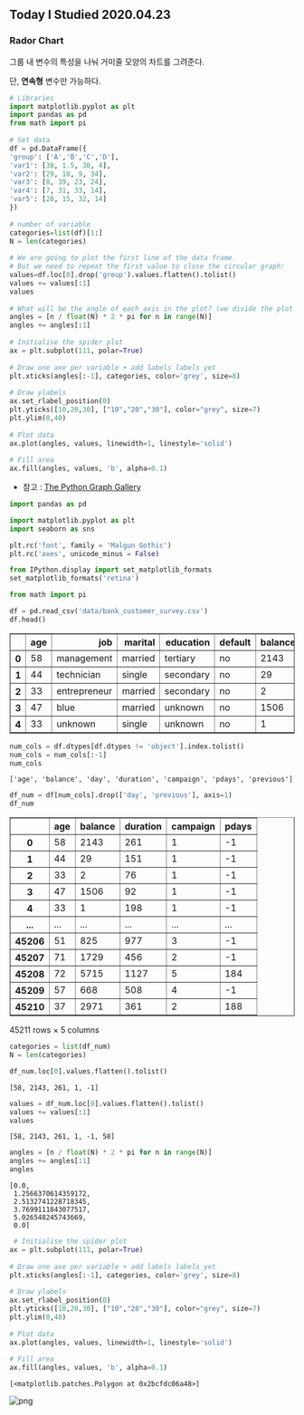 ## Today I Studied 2020.04.23

### Rador Chart

그룹 내 변수의 특성을 나눠 거미줄 모양의 차트를 그려준다.

단, **연속형** 변수만 가능하다. 


```python
# Libraries
import matplotlib.pyplot as plt
import pandas as pd
from math import pi
 
# Set data
df = pd.DataFrame({
'group': ['A','B','C','D'],
'var1': [38, 1.5, 30, 4],
'var2': [29, 10, 9, 34],
'var3': [8, 39, 23, 24],
'var4': [7, 31, 33, 14],
'var5': [28, 15, 32, 14]
})
 
# number of variable
categories=list(df)[1:]
N = len(categories)
 
# We are going to plot the first line of the data frame.
# But we need to repeat the first value to close the circular graph:
values=df.loc[0].drop('group').values.flatten().tolist()
values += values[:1]
values
 
# What will be the angle of each axis in the plot? (we divide the plot / number of variable)
angles = [n / float(N) * 2 * pi for n in range(N)]
angles += angles[:1]
 
# Initialise the spider plot
ax = plt.subplot(111, polar=True)
 
# Draw one axe per variable + add labels labels yet
plt.xticks(angles[:-1], categories, color='grey', size=8)
 
# Draw ylabels
ax.set_rlabel_position(0)
plt.yticks([10,20,30], ["10","20","30"], color="grey", size=7)
plt.ylim(0,40)
 
# Plot data
ax.plot(angles, values, linewidth=1, linestyle='solid')
 
# Fill area
ax.fill(angles, values, 'b', alpha=0.1)
```

* 참고 : [The Python Graph Gallery](https://python-graph-gallery.com/390-basic-radar-chart/)


```python
import pandas as pd

import matplotlib.pyplot as plt
import seaborn as sns

plt.rc('font', family = 'Malgun Gothic')
plt.rc('axes', unicode_minus = False)

from IPython.display import set_matplotlib_formats
set_matplotlib_formats('retina')
```


```python
from math import pi
```


```python
df = pd.read_csv('data/bank_customer_survey.csv')
df.head()
```




<div>
<style scoped>
    .dataframe tbody tr th:only-of-type {
        vertical-align: middle;
    }

    .dataframe tbody tr th {
        vertical-align: top;
    }

    .dataframe thead th {
        text-align: right;
    }
</style>
<table border="1" class="dataframe">
  <thead>
    <tr style="text-align: right;">
      <th></th>
      <th>age</th>
      <th>job</th>
      <th>marital</th>
      <th>education</th>
      <th>default</th>
      <th>balance</th>
      <th>housing</th>
      <th>loan</th>
      <th>contact</th>
      <th>day</th>
      <th>month</th>
      <th>duration</th>
      <th>campaign</th>
      <th>pdays</th>
      <th>previous</th>
      <th>poutcome</th>
      <th>y</th>
    </tr>
  </thead>
  <tbody>
    <tr>
      <th>0</th>
      <td>58</td>
      <td>management</td>
      <td>married</td>
      <td>tertiary</td>
      <td>no</td>
      <td>2143</td>
      <td>yes</td>
      <td>no</td>
      <td>unknown</td>
      <td>5</td>
      <td>may</td>
      <td>261</td>
      <td>1</td>
      <td>-1</td>
      <td>0</td>
      <td>unknown</td>
      <td>0</td>
    </tr>
    <tr>
      <th>1</th>
      <td>44</td>
      <td>technician</td>
      <td>single</td>
      <td>secondary</td>
      <td>no</td>
      <td>29</td>
      <td>yes</td>
      <td>no</td>
      <td>unknown</td>
      <td>5</td>
      <td>may</td>
      <td>151</td>
      <td>1</td>
      <td>-1</td>
      <td>0</td>
      <td>unknown</td>
      <td>0</td>
    </tr>
    <tr>
      <th>2</th>
      <td>33</td>
      <td>entrepreneur</td>
      <td>married</td>
      <td>secondary</td>
      <td>no</td>
      <td>2</td>
      <td>yes</td>
      <td>yes</td>
      <td>unknown</td>
      <td>5</td>
      <td>may</td>
      <td>76</td>
      <td>1</td>
      <td>-1</td>
      <td>0</td>
      <td>unknown</td>
      <td>0</td>
    </tr>
    <tr>
      <th>3</th>
      <td>47</td>
      <td>blue</td>
      <td>married</td>
      <td>unknown</td>
      <td>no</td>
      <td>1506</td>
      <td>yes</td>
      <td>no</td>
      <td>unknown</td>
      <td>5</td>
      <td>may</td>
      <td>92</td>
      <td>1</td>
      <td>-1</td>
      <td>0</td>
      <td>unknown</td>
      <td>0</td>
    </tr>
    <tr>
      <th>4</th>
      <td>33</td>
      <td>unknown</td>
      <td>single</td>
      <td>unknown</td>
      <td>no</td>
      <td>1</td>
      <td>no</td>
      <td>no</td>
      <td>unknown</td>
      <td>5</td>
      <td>may</td>
      <td>198</td>
      <td>1</td>
      <td>-1</td>
      <td>0</td>
      <td>unknown</td>
      <td>0</td>
    </tr>
  </tbody>
</table>
</div>




```python
num_cols = df.dtypes[df.dtypes != 'object'].index.tolist()
num_cols = num_cols[:-1]
num_cols
```




    ['age', 'balance', 'day', 'duration', 'campaign', 'pdays', 'previous']




```python
df_num = df[num_cols].drop(['day', 'previous'], axis=1)
df_num
```




<div>
<style scoped>
    .dataframe tbody tr th:only-of-type {
        vertical-align: middle;
    }

    .dataframe tbody tr th {
        vertical-align: top;
    }

    .dataframe thead th {
        text-align: right;
    }
</style>
<table border="1" class="dataframe">
  <thead>
    <tr style="text-align: right;">
      <th></th>
      <th>age</th>
      <th>balance</th>
      <th>duration</th>
      <th>campaign</th>
      <th>pdays</th>
    </tr>
  </thead>
  <tbody>
    <tr>
      <th>0</th>
      <td>58</td>
      <td>2143</td>
      <td>261</td>
      <td>1</td>
      <td>-1</td>
    </tr>
    <tr>
      <th>1</th>
      <td>44</td>
      <td>29</td>
      <td>151</td>
      <td>1</td>
      <td>-1</td>
    </tr>
    <tr>
      <th>2</th>
      <td>33</td>
      <td>2</td>
      <td>76</td>
      <td>1</td>
      <td>-1</td>
    </tr>
    <tr>
      <th>3</th>
      <td>47</td>
      <td>1506</td>
      <td>92</td>
      <td>1</td>
      <td>-1</td>
    </tr>
    <tr>
      <th>4</th>
      <td>33</td>
      <td>1</td>
      <td>198</td>
      <td>1</td>
      <td>-1</td>
    </tr>
    <tr>
      <th>...</th>
      <td>...</td>
      <td>...</td>
      <td>...</td>
      <td>...</td>
      <td>...</td>
    </tr>
    <tr>
      <th>45206</th>
      <td>51</td>
      <td>825</td>
      <td>977</td>
      <td>3</td>
      <td>-1</td>
    </tr>
    <tr>
      <th>45207</th>
      <td>71</td>
      <td>1729</td>
      <td>456</td>
      <td>2</td>
      <td>-1</td>
    </tr>
    <tr>
      <th>45208</th>
      <td>72</td>
      <td>5715</td>
      <td>1127</td>
      <td>5</td>
      <td>184</td>
    </tr>
    <tr>
      <th>45209</th>
      <td>57</td>
      <td>668</td>
      <td>508</td>
      <td>4</td>
      <td>-1</td>
    </tr>
    <tr>
      <th>45210</th>
      <td>37</td>
      <td>2971</td>
      <td>361</td>
      <td>2</td>
      <td>188</td>
    </tr>
  </tbody>
</table>
<p>45211 rows × 5 columns</p>
</div>




```python
categories = list(df_num)
N = len(categories)
```


```python
df_num.loc[0].values.flatten().tolist()
```




    [58, 2143, 261, 1, -1]




```python
values = df_num.loc[0].values.flatten().tolist()
values += values[:1]
values
```




    [58, 2143, 261, 1, -1, 58]




```python
angles = [n / float(N) * 2 * pi for n in range(N)]
angles += angles[:1]
angles
```




    [0.0,
     1.2566370614359172,
     2.5132741228718345,
     3.7699111843077517,
     5.026548245743669,
     0.0]




```python
 # Initialise the spider plot
ax = plt.subplot(111, polar=True)
 
# Draw one axe per variable + add labels labels yet
plt.xticks(angles[:-1], categories, color='grey', size=8)
 
# Draw ylabels
ax.set_rlabel_position(0)
plt.yticks([10,20,30], ["10","20","30"], color="grey", size=7)
plt.ylim(0,40)
 
# Plot data
ax.plot(angles, values, linewidth=1, linestyle='solid')
 
# Fill area
ax.fill(angles, values, 'b', alpha=0.1)
```




    [<matplotlib.patches.Polygon at 0x2bcfdc06a48>]




![png](output_13_1.png)

